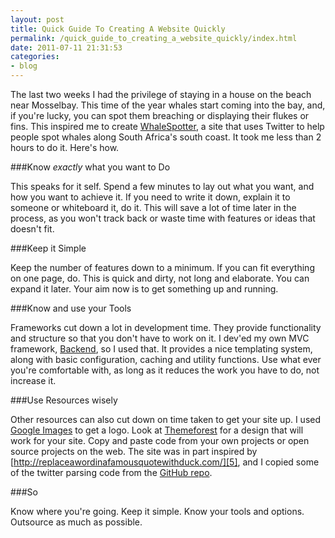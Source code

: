 ```yaml
---
layout: post
title: Quick Guide To Creating A Website Quickly
permalink: /quick_guide_to_creating_a_website_quickly/index.html
date: 2011-07-11 21:31:53
categories:
- blog
---
```


The last two weeks I had the privilege of staying in a house on the beach near Mosselbay. This time of the year whales start coming into the bay, and, if you're lucky, you can spot them breaching or displaying their flukes or fins. This inspired me to create [WhaleSpotter][1], a site that uses Twitter to help people spot whales along South Africa's south coast. It took me less than 2 hours to do it. Here's how.<!--break-->

###Know *exactly* what you want to Do

This speaks for it self. Spend a few minutes to lay out what you want, and how you want to achieve it. If you need to write it down, explain it to someone or whiteboard it, do it. This will save a lot of time later in the process, as you won't track back or waste time with features or ideas that doesn't fit.

###Keep it Simple

Keep the number of features down to a minimum. If you can fit everything on one page, do. This is quick and dirty, not long and elaborate. You can expand it later. Your aim now is to get something up and running.

###Know and use your Tools

Frameworks cut down a lot in development time. They provide functionality and structure so that you don't have to work on it. I dev'ed my own MVC framework, [Backend][2], so I used that. It provides a nice templating system, along with basic configuration, caching and utility functions. Use what ever you're comfortable with, as long as it reduces the work you have to do, not increase it.

###Use Resources wisely

Other resources can also cut down on time taken to get your site up. I used [Google Images][3] to get a logo. Look at [Themeforest][4] for a design that will work for your site. Copy and paste code from your own projects or open source projects on the web. The site was in part inspired by [http://replaceawordinafamousquotewithduck.com/][5], and I copied some of the twitter parsing code from the [GitHub repo][6].

###So

Know where you're going. Keep it simple. Know your tools and options. Outsource as much as possible.


  [1]: http://whalespotter.co.za
  [2]: http://backend-php.net
  [3]: http://images.google.com
  [4]: http://themeforest.net/
  [5]: http://replaceawordinafamousquotewithduck.com/
  [6]: https://github.com/duckduckgo/replaceawordinafamousquotewithduck
